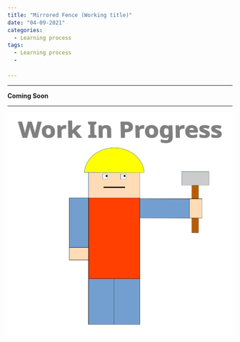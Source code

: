 ```yaml
---
title: "Mirrored Fence (Working title)"
date: "04-09-2021"
categories:
  - Learning process
tags:
  - Learning process
  - 

---
```


***

<strong>Coming Soon</strong>

***
<!--FPGA-->
![WIP](/assets/images/common/WIP.png)